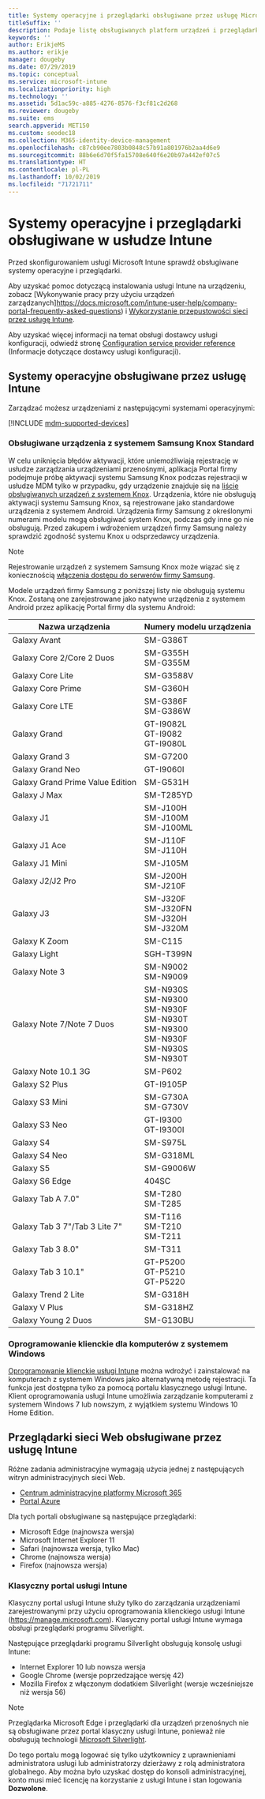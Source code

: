 ```yaml
---
title: Systemy operacyjne i przeglądarki obsługiwane przez usługę Microsoft Intune
titleSuffix: ''
description: Podaje listę obsługiwanych platform urządzeń i przeglądarki do zarządzania urządzeniami w usłudze Intune
keywords: ''
author: ErikjeMS
ms.author: erikje
manager: dougeby
ms.date: 07/29/2019
ms.topic: conceptual
ms.service: microsoft-intune
ms.localizationpriority: high
ms.technology: ''
ms.assetid: 5d1ac59c-a885-4276-8576-f3cf81c2d268
ms.reviewer: dougeby
ms.suite: ems
search.appverid: MET150
ms.custom: seodec18
ms.collection: M365-identity-device-management
ms.openlocfilehash: c87cb90ee7803b0848c57b91a801976b2aa4d6e9
ms.sourcegitcommit: 88b6e6d70f5fa15708e640f6e20b97a442ef07c5
ms.translationtype: HT
ms.contentlocale: pl-PL
ms.lasthandoff: 10/02/2019
ms.locfileid: "71721711"
---
```

# <a name="supported-operating-systems-and-browsers-in-intune"></a>Systemy operacyjne i przeglądarki obsługiwane w usłudze Intune

Przed skonfigurowaniem usługi Microsoft Intune sprawdź obsługiwane systemy operacyjne i przeglądarki.

Aby uzyskać pomoc dotyczącą instalowania usługi Intune na urządzeniu, zobacz [Wykonywanie pracy przy użyciu urządzeń zarządzanych]https://docs.microsoft.com/intune-user-help/company-portal-frequently-asked-questions) i [Wykorzystanie przepustowości sieci przez usługę Intune](network-bandwidth-use.md).

Aby uzyskać więcej informacji na temat obsługi dostawcy usługi konfiguracji, odwiedź stronę [Configuration service provider reference](https://docs.microsoft.com/windows/client-management/mdm/configuration-service-provider-reference) (Informacje dotyczące dostawcy usługi konfiguracji).

## <a name="intune-supported-operating-systems"></a>Systemy operacyjne obsługiwane przez usługę Intune

Zarządzać możesz urządzeniami z następującymi systemami operacyjnymi:

[!INCLUDE [mdm-supported-devices](../../intune-classic/includes/mdm-supported-devices.md)]

### <a name="supported-samsung-knox-standard-devices"></a>Obsługiwane urządzenia z systemem Samsung Knox Standard

W celu uniknięcia błędów aktywacji, które uniemożliwiają rejestrację w usłudze zarządzania urządzeniami przenośnymi, aplikacja Portal firmy podejmuje próbę aktywacji systemu Samsung Knox podczas rejestracji w usłudze MDM tylko w przypadku, gdy urządzenie znajduje się na [liście obsługiwanych urządzeń z systemem Knox](https://www.samsungknox.com/knox-supported-devices/knox-workspace). Urządzenia, które nie obsługują aktywacji systemu Samsung Knox, są rejestrowane jako standardowe urządzenia z systemem Android. Urządzenia firmy Samsung z określonymi numerami modelu mogą obsługiwać system Knox, podczas gdy inne go nie obsługują. Przed zakupem i wdrożeniem urządzeń firmy Samsung należy sprawdzić zgodność systemu Knox u odsprzedawcy urządzenia.

> [!NOTE]
> Rejestrowanie urządzeń z systemem Samsung Knox może wiązać się z koniecznością [włączenia dostępu do serwerów firmy Samsung](https://support.samsungknox.com/hc/articles/115013833108-Our-corporate-devices-are-behind-a-firewall-How-do-I-enable-Knox-Workspace-devices-to-contact-Samsung-servers). 

Modele urządzeń firmy Samsung z poniższej listy nie obsługują systemu Knox. Zostaną one zarejestrowane jako natywne urządzenia z systemem Android przez aplikację Portal firmy dla systemu Android:

| **Nazwa urządzenia** | **Numery modelu urządzenia** |
| --- | --- |
| Galaxy Avant | SM-G386T |
| Galaxy Core 2/Core 2 Duos | SM-G355H<br>SM-G355M |
| Galaxy Core Lite | SM-G3588V |
| Galaxy Core Prime | SM-G360H |
| Galaxy Core LTE | SM-G386F<br>SM-G386W |
| Galaxy Grand | GT-I9082L<br>GT-I9082<br>GT-I9080L |
| Galaxy Grand 3 | SM-G7200 |
| Galaxy Grand Neo | GT-I9060I |
| Galaxy Grand Prime Value Edition | SM-G531H |
| Galaxy J Max | SM-T285YD |
| Galaxy J1 | SM-J100H<br>SM-J100M<br>SM-J100ML |
| Galaxy J1 Ace | SM-J110F<br>SM-J110H |
| Galaxy J1 Mini | SM-J105M |
| Galaxy J2/J2 Pro | SM-J200H<br>SM-J210F |
| Galaxy J3 | SM-J320F<br>SM-J320FN<br>SM-J320H<br>SM-J320M |
| Galaxy K Zoom | SM-C115 |
| Galaxy Light | SGH-T399N |
| Galaxy Note 3 | SM-N9002<br>SM-N9009 |
| Galaxy Note 7/Note 7 Duos | SM-N930S<br>SM-N9300<br>SM-N930F<br>SM-N930T<br>SM-N9300<br>SM-N930F<br>SM-N930S<br>SM-N930T |
| Galaxy Note 10.1 3G | SM-P602 |
| Galaxy S2 Plus | GT-I9105P |
| Galaxy S3 Mini | SM-G730A<br>SM-G730V |
| Galaxy S3 Neo | GT-I9300<br>GT-I9300I |
| Galaxy S4 | SM-S975L |
| Galaxy S4 Neo | SM-G318ML |
| Galaxy S5 | SM-G9006W |
| Galaxy S6 Edge | 404SC |
| Galaxy Tab A 7.0&quot; | SM-T280<br>SM-T285 |
| Galaxy Tab 3 7&quot;/Tab 3 Lite 7&quot; | SM-T116<br>SM-T210<br>SM-T211 |
| Galaxy Tab 3 8.0&quot; | SM-T311 |
| Galaxy Tab 3 10.1&quot; | GT-P5200<br>GT-P5210<br>GT-P5220 |
| Galaxy Trend 2 Lite | SM-G318H |
| Galaxy V Plus | SM-G318HZ |
| Galaxy Young 2 Duos | SM-G130BU |


### <a name="windows-pc-software-client"></a>Oprogramowanie klienckie dla komputerów z systemem Windows

[Oprogramowanie klienckie usługi Intune](../manage-windows-pcs-with-microsoft-intune.md) można wdrożyć i zainstalować na komputerach z systemem Windows jako alternatywną metodę rejestracji. Ta funkcja jest dostępna tylko za pomocą portalu klasycznego usługi Intune. Klient oprogramowania usługi Intune umożliwia zarządzanie komputerami z systemem Windows 7 lub nowszym, z wyjątkiem systemu Windows 10 Home Edition.

<!--  ### Exchange ActiveSync management

You can manage [Exchange ActiveSync devices](../enrollment/device-enrollment.md#mobile-device-management-with-exchange-activesync-and-intune) from the Intune console. This option provides a limited set of management capabilities when compared to the other methods. See [Capabilities of built-in Mobile Device Management in Office 365](https://support.office.com/article/Capabilities-of-built-in-Mobile-Device-Management-for-Office-365-a1da44e5-7475-4992-be91-9ccec25905b0) for a list of supported devices.  -->

## <a name="intune-supported-web-browsers"></a>Przeglądarki sieci Web obsługiwane przez usługę Intune

Różne zadania administracyjne wymagają użycia jednej z następujących witryn administracyjnych sieci Web.

- [Centrum administracyjne platformy Microsoft 365](http://go.microsoft.com/fwlink/p/?LinkId=698854)
- [Portal Azure](https://portal.azure.com/)

Dla tych portali obsługiwane są następujące przeglądarki:
- Microsoft Edge (najnowsza wersja)
- Microsoft Internet Explorer 11
- Safari (najnowsza wersja, tylko Mac)
- Chrome (najnowsza wersja)
- Firefox (najnowsza wersja)




### <a name="intune-classic-portal"></a>Klasyczny portal usługi Intune

Klasyczny portal usługi Intune służy tylko do zarządzania urządzeniami zarejestrowanymi przy użyciu oprogramowania klienckiego usługi Intune (https://manage.microsoft.com). Klasyczny portal usługi Intune wymaga obsługi przeglądarki programu Silverlight.

Następujące przeglądarki programu Silverlight obsługują konsolę usługi Intune:
- Internet Explorer 10 lub nowsza wersja
- Google Chrome (wersje poprzedzające wersję 42)
- Mozilla Firefox z włączonym dodatkiem Silverlight (wersje wcześniejsze niż wersja 56)

> [!Note]
> Przeglądarka Microsoft Edge i przeglądarki dla urządzeń przenośnych nie są obsługiwane przez portal klasyczny usługi Intune, ponieważ nie obsługują technologii [Microsoft Silverlight](https://msdn.microsoft.com/library/cc838158(v=vs.95).aspx).

Do tego portalu mogą logować się tylko użytkownicy z uprawnieniami administratora usługi lub administratorzy dzierżawy z rolą administratora globalnego. Aby można było uzyskać dostęp do konsoli administracyjnej, konto musi mieć licencję na korzystanie z usługi Intune i stan logowania **Dozwolone**.
